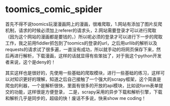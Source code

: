 # toomics_comic_spider
首先不得不说toomics玩漫漫画网上的漫画，很难爬取，1.网站有添加了图片反爬机制，请求的时候必须加上referer的请求头，2.网站需要登录才可以进行爬取（因为这个网站的漫画都是要钱的，）所以呢必须的登录才可以进行下一步的爬取工作，我之前用fiddler抓包到了toomics的登录的url，之后用urllib的解析以及requests的请求试了很多遍，一直没有成功，所以就手动的将网页保存下来，然后再进行解析，下载漫画，这样的话就显得有些笨拙了，对于我这个python开发者来说，这个是deny的！

  其实这样也是很好的，先使用一些基础的爬取模块，进行一些基础的练习，这样可以对知识更好的理解，知道之后自己接触了一个强大的scrapy框架，这个简直是爬虫的利器，一个是解析很快，里面有很多的开放的api模块，比如说form表单提交的功能，这样很是方便登录， 二是，scrapy采用的异步下载和解析引擎，下载和解析几乎是同步的，超级的快！废话不多说，快来show me coding！
